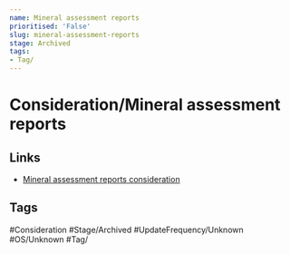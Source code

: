 ```yaml
---
name: Mineral assessment reports
prioritised: 'False'
slug: mineral-assessment-reports
stage: Archived
tags:
- Tag/
---
```


# Consideration/Mineral assessment reports



## Links

* [Mineral assessment reports consideration](https://design.planning.data.gov.uk/planning-consideration/mineral-assessment-reports)

## Tags

#Consideration #Stage/Archived #UpdateFrequency/Unknown #OS/Unknown #Tag/